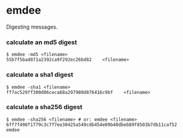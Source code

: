 # emdee

Digesting messages.

### calculate an md5 digest
```console
$ emdee -md5 <filename>
55b7f5bad071a2392ca9f292ec26bd82    <filename>
```

### calculate a sha1 digest
```console
$ emdee -sha1 <filename>
ff7ac529ff300d06ceca68a297980d876416c9bf	<filename>
```

### calculate a sha256 digest
```console
$ emdee -sha256 <filename> # or: emdee <filename>
6ff7f498f1779c3c7f7ee30425a549cdb454e09b40dbeb89f8503b7db11caf52	emdee
```

